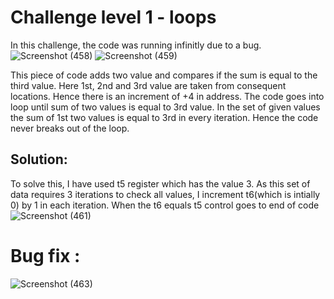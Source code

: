 # Challenge level 1 - loops 
In this challenge, the code was running infinitly due to a bug. 
![Screenshot (458)](https://github.com/vyomasystems-lab/riscv-ctb-challenge-Pavanpm199/assets/84024750/4ac10592-04b6-43df-afbf-658daa6f9420)
![Screenshot (459)](https://github.com/vyomasystems-lab/riscv-ctb-challenge-Pavanpm199/assets/84024750/b8d348a4-6999-417c-9c6f-92d17c5c63e0)

This piece of code adds two value and compares if the sum is equal to the third value. Here 1st, 2nd and 3rd value are taken from consequent locations. 
Hence there is an increment of +4 in address. The code goes into loop until sum of two values is equal to 3rd value. In the set of given values 
the sum of 1st two values is equal to 3rd in every iteration. Hence the code never breaks out of the loop.

## Solution:
To solve this, I have used t5 register which has the value 3. As this set of data requires 3 iterations to check all values, I increment t6(which is intially 0) by 1 in each iteration. 
When the t6 equals t5 control goes to end of code
![Screenshot (461)](https://github.com/vyomasystems-lab/riscv-ctb-challenge-Pavanpm199/assets/84024750/95c888bc-90ae-4bd9-ac4e-9058f5a20a65)


# Bug fix :
![Screenshot (463)](https://github.com/vyomasystems-lab/riscv-ctb-challenge-Pavanpm199/assets/84024750/10f4a7ea-e177-4c29-82a8-636256b198b0)

